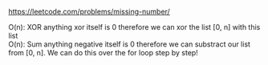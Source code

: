 https://leetcode.com/problems/missing-number/  
  
O(n): XOR anything xor itself is 0 therefore we can xor the list [0, n] with this list   
O(n): Sum anything negative itself is 0 therefore we can substract our list from [0, n]. We can do this over the for loop step by step!